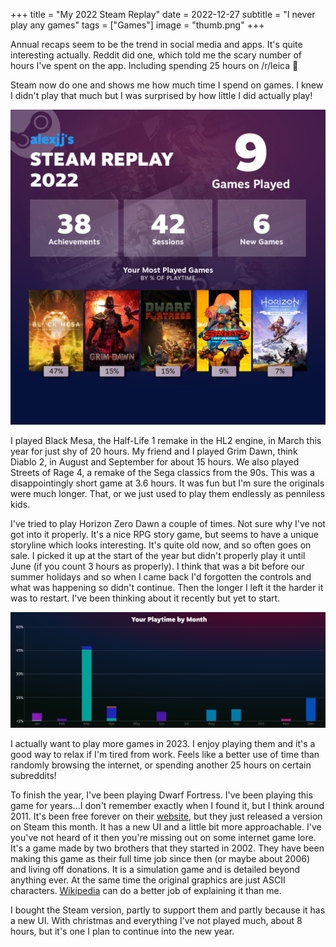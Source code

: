 +++
title =  "My 2022 Steam Replay"
date =  2022-12-27
subtitle =  "I never play any games"
tags =  ["Games"]
image = "thumb.png"
+++

Annual recaps seem to be the trend in social media and apps. It's quite interesting actually. Reddit did one, which told me the scary number of hours I've spent on the app. Including spending 25 hours on /r/leica 🤫

Steam now do one and shows me how much time I spend on games. I knew I didn't play that much but I was surprised by how little I did actually play!

![](steam-replay.png "Doesn't actually compute time")

I played Black Mesa, the Half-Life 1 remake in the HL2 engine, in March this year for just shy of 20 hours. My friend and I played Grim Dawn, think Diablo 2, in August and September for about 15 hours. We also played Streets of Rage 4, a remake of the Sega classics from the 90s. This was a disappointingly short game at 3.6 hours. It was fun but I'm sure the originals were much longer. That, or we just used to play them endlessly as penniless kids.

I've tried to play Horizon Zero Dawn a couple of times. Not sure why I've not got into it properly. It's a nice RPG story game, but seems to have a unique storyline which looks interesting. It's quite old now, and so often goes on sale. I picked it up at the start of the year but didn't properly play it until June (if you count 3 hours as properly). I think that was a bit before our summer holidays and so when I came back I'd forgotten the controls and what was happening so didn't continue. Then the longer I left it the harder it was to restart. I've been thinking about it recently but yet to start.

![](annual.png "Not much since March")

I actually want to play more games in 2023. I enjoy playing them and it's a good way to relax if I'm tired from work. Feels like a better use of time than randomly browsing the internet, or spending another 25 hours on certain subreddits!

To finish the year, I've been playing Dwarf Fortress. I've been playing this game for years...I don't remember exactly when I found it, but I think around 2011. It's been free forever on their [website](https://www.bay12games.com/dwarves/), but they just released a version on Steam this month. It has a new UI and a little bit more approachable. I've you've not heard of it then you're missing out on some internet game lore. It's a game made by two brothers that they started in 2002. They have been making this game as their full time job since then (or maybe about 2006) and living off donations. It is a simulation game and is detailed beyond anything ever. At the same time the original graphics are just ASCII characters. [Wikipedia](https://en.wikipedia.org/wiki/Dwarf_Fortress) can do a better job of explaining it than me.

I bought the Steam version, partly to support them and partly because it has a new UI. With christmas and everything I've not played much, about 8 hours, but it's one I plan to continue into the new year.
